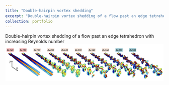 ```yaml
---
title: "Double-hairpin vortex shedding"
excerpt: "Double-hairpin vortex shedding of a flow past an edge tetrahedron with increasing Reynolds number. <br/><img src='/images/TE_L2.png' width='1000'>"
collection: portfolio
---
```

Double-hairpin vortex shedding of a flow past an edge tetrahedron with increasing Reynolds number
![Editing a markdown file for a talk](/images/TE_L2.png)
